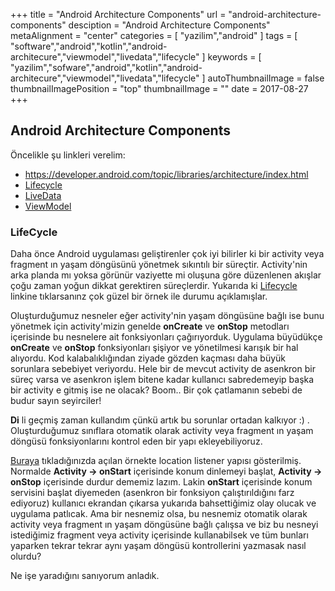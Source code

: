 +++
title = "Android Architecture Components"
url = "android-architecture-components"
desciption = "Android Architecture Components"
metaAlignment = "center"
categories = [
  "yazilim","android"
]
tags = [
  "software","android","kotlin","android-architecure","viewmodel","livedata","lifecycle"
]
keywords = [
  "yazilim","sofware","android","kotlin","android-architecure","viewmodel","livedata","lifecycle"
]
autoThumbnailImage = false
thumbnailImagePosition = "top"
thumbnailImage = ""
date = 2017-08-27
+++

## Android Architecture Components

Öncelikle şu linkleri verelim:

- https://developer.android.com/topic/libraries/architecture/index.html
- [Lifecycle](https://developer.android.com/topic/libraries/architecture/lifecycle.html)
- [LiveData](https://developer.android.com/topic/libraries/architecture/livedata.html)
- [ViewModel](https://developer.android.com/topic/libraries/architecture/viewmodel.html)

### LifeCycle

Daha önce Android uygulaması geliştirenler çok iyi bilirler ki bir activity veya fragment ın yaşam döngüsünü yönetmek sıkıntılı bir süreçtir. Activity'nin arka planda mı yoksa görünür vaziyette mi oluşuna göre düzenlenen akışlar çoğu zaman yoğun dikkat gerektiren süreçlerdir. Yukarıda ki [Lifecycle](https://developer.android.com/topic/libraries/architecture/lifecycle.html) linkine tıklarsanınz çok güzel bir örnek ile durumu açıklamışlar. 

Oluşturduğumuz nesneler eğer activity'nin yaşam döngüsüne bağlı ise bunu yönetmek için activity'mizin genelde **onCreate** ve **onStop** metodları içerisinde bu nesnelere ait fonksiyonları çağırıyorduk. Uygulama büyüdükçe **onCreate** ve **onStop** fonksiyonları şişiyor ve yönetilmesi karışık bir hal alıyordu. Kod kalabalıklığından ziyade gözden kaçması daha büyük sorunlara sebebiyet veriyordu. Hele bir de mevcut activity de asenkron bir süreç varsa ve asenkron işlem bitene kadar kullanıcı sabredemeyip başka bir activity e gitmiş ise ne olacak? Boom.. Bir çok çatlamanın sebebi de budur sayın seyirciler!

**Di** li geçmiş zaman kullandım çünkü artık bu sorunlar ortadan kalkıyor :) . Oluşturduğumuz sınıflara otomatik olarak activity veya fragment ın yaşam döngüsü fonksiyonlarını kontrol eden bir yapı ekleyebiliyoruz.

[Buraya](https://developer.android.com/topic/libraries/architecture/lifecycle.html) tıkladığınızda açılan örnekte location listener yapısı gösterilmiş. Normalde **Activity -> onStart** içerisinde konum dinlemeyi başlat, **Activity -> onStop** içerisinde durdur dememiz lazım. Lakin **onStart** içerisinde konum servisini başlat diyemeden (asenkron bir fonksiyon çalıştırıldığını farz ediyoruz) kullanıcı ekrandan çıkarsa yukarıda bahsettiğimiz olay olucak ve uygulama patlıcak. Ama bir nesnemiz olsa, bu nesnemiz otomatik olarak activity veya fragment ın yaşam döngüsüne bağlı çalışsa ve biz bu nesneyi istediğimiz fragment veya activity içerisinde kullanabilsek ve tüm bunları yaparken tekrar tekrar aynı yaşam döngüsü kontrollerini yazmasak nasıl olurdu?

Ne işe yaradığını sanıyorum anladık.
